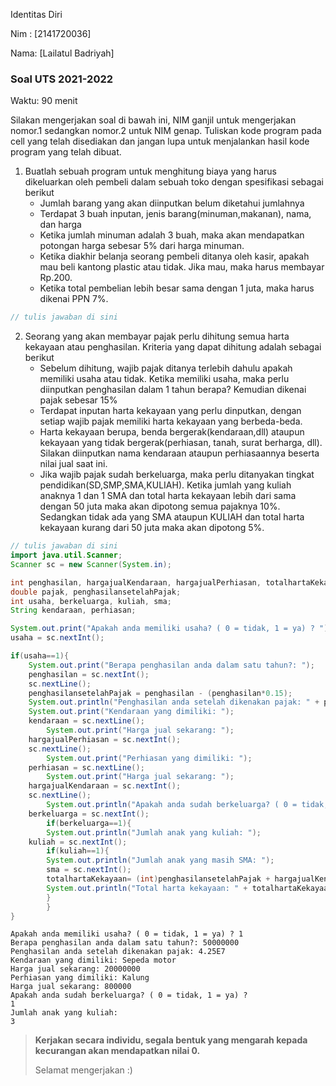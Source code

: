 Identitas Diri

Nim : [2141720036]

Nama: [Lailatul Badriyah]

### Soal UTS 2021-2022
Waktu: 90 menit

Silakan mengerjakan soal di bawah ini, NIM ganjil untuk mengerjakan nomor.1 sedangkan nomor.2 untuk NIM genap. Tuliskan
kode program pada cell yang telah disediakan dan jangan lupa untuk menjalankan hasil kode program yang telah dibuat.

1. Buatlah sebuah program untuk menghitung biaya yang harus dikeluarkan oleh pembeli dalam sebuah toko dengan spesifikasi sebagai berikut
    + Jumlah barang yang akan diinputkan belum diketahui jumlahnya
    + Terdapat 3 buah inputan, jenis barang(minuman,makanan), nama, dan harga
    + Ketika jumlah minuman adalah 3 buah, maka akan mendapatkan potongan harga sebesar 5% dari harga minuman.
    + Ketika diakhir belanja seorang pembeli ditanya oleh kasir, apakah mau beli kantong plastic atau tidak. Jika mau, maka harus membayar Rp.200.
    + Ketika total pembelian lebih besar sama dengan 1 juta, maka harus dikenai PPN 7%.


```Java
// tulis jawaban di sini
```

2.	Seorang yang akan membayar pajak perlu dihitung semua harta kekayaan atau penghasilan. Kriteria yang dapat dihitung adalah sebagai berikut
    + Sebelum dihitung, wajib pajak ditanya terlebih dahulu apakah memiliki usaha atau tidak. Ketika memiliki usaha, maka perlu diinputkan penghasilan dalam 1 tahun berapa? Kemudian dikenai pajak sebesar 15%
    + Terdapat inputan harta kekayaan yang perlu dinputkan, dengan setiap wajib pajak memiliki harta kekayaan yang berbeda-beda.
    + Harta kekayaan berupa, benda bergerak(kendaraan,dll) ataupun kekayaan yang tidak bergerak(perhiasan, tanah, surat berharga, dll). Silakan diinputkan nama kendaraan ataupun perhiasaannya beserta nilai jual saat ini.
    + Jika wajib pajak sudah berkeluarga, maka perlu ditanyakan tingkat pendidikan(SD,SMP,SMA,KULIAH). Ketika jumlah yang kuliah anaknya 1 dan 1 SMA dan total harta kekayaan lebih dari sama dengan 50 juta maka akan dipotong semua pajaknya 10%. Sedangkan tidak ada yang SMA ataupun KULIAH dan total harta kekayaan kurang dari 50 juta maka akan dipotong 5%.


```Java
// tulis jawaban di sini
import java.util.Scanner;
Scanner sc = new Scanner(System.in);

int penghasilan, hargajualKendaraan, hargajualPerhiasan, totalhartaKekayaan=0;
double pajak, penghasilansetelahPajak;
int usaha, berkeluarga, kuliah, sma;
String kendaraan, perhiasan;

System.out.print("Apakah anda memiliki usaha? ( 0 = tidak, 1 = ya) ? ");
usaha = sc.nextInt();

if(usaha==1){
    System.out.print("Berapa penghasilan anda dalam satu tahun?: ");
    penghasilan = sc.nextInt();
    sc.nextLine();
    penghasilansetelahPajak = penghasilan - (penghasilan*0.15);
    System.out.println("Penghasilan anda setelah dikenakan pajak: " + penghasilansetelahPajak);
    System.out.print("Kendaraan yang dimiliki: ");
    kendaraan = sc.nextLine();
        System.out.print("Harga jual sekarang: ");
    hargajualPerhiasan = sc.nextInt();
    sc.nextLine();
        System.out.print("Perhiasan yang dimiliki: ");
    perhiasan = sc.nextLine();
        System.out.print("Harga jual sekarang: ");
    hargajualKendaraan = sc.nextInt();
    sc.nextLine();
        System.out.println("Apakah anda sudah berkeluarga? ( 0 = tidak, 1 = ya) ? ");
    berkeluarga = sc.nextInt();
        if(berkeluarga==1){
        System.out.println("Jumlah anak yang kuliah: ");
    kuliah = sc.nextInt();
        if(kuliah==1){
        System.out.println("Jumlah anak yang masih SMA: ");
        sma = sc.nextInt();
        totalhartaKekayaan= (int)penghasilansetelahPajak + hargajualKendaraan + hargajualPerhiasan;
        System.out.println("Total harta kekayaan: " + totalhartaKekayaan);
        }
        }
}
```

    Apakah anda memiliki usaha? ( 0 = tidak, 1 = ya) ? 1
    Berapa penghasilan anda dalam satu tahun?: 50000000
    Penghasilan anda setelah dikenakan pajak: 4.25E7
    Kendaraan yang dimiliki: Sepeda motor
    Harga jual sekarang: 20000000
    Perhiasan yang dimiliki: Kalung
    Harga jual sekarang: 800000
    Apakah anda sudah berkeluarga? ( 0 = tidak, 1 = ya) ? 
    1
    Jumlah anak yang kuliah: 
    3


> **Kerjakan secara individu, segala bentuk yang mengarah kepada kecurangan akan mendapatkan nilai 0.**
>
> Selamat mengerjakan :)


